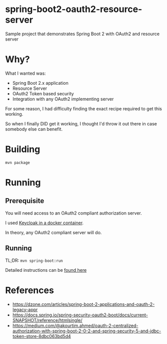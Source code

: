 # spring-boot2-oauth2-resource-server
Sample project that demonstrates Spring Boot 2 with OAuth2 and resource server

# Why?
What I wanted was:
- Spring Boot 2.x application
- Resource Server 
- OAuth2 Token based security
- Integration with any OAuth2 implementing server

For some reason, I had difficulty finding the exact recipe required to get this working.

So when I finally DID get it working, I thought I'd throw it out there in case somebody else can benefit.


# Building
`mvn package`

# Running
## Prerequisite
You will need access to an OAuth2 compliant authorization server.

I used [Keycloak in a docker container](https://hub.docker.com/r/jboss/keycloak/).

In theory, any OAuth2 compliant server will do.

## Running
TL;DR: `mvn spring-boot:run`

Detailed instructions can be [found here](https://docs.spring.io/spring-boot/docs/current/reference/html/using-boot-running-your-application.html) 

# References
- https://dzone.com/articles/spring-boot-2-applications-and-oauth-2-legacy-appr
- https://docs.spring.io/spring-security-oauth2-boot/docs/current-SNAPSHOT/reference/htmlsingle/
- https://medium.com/@akourtim.ahmed/oauth-2-centralized-authorization-with-spring-boot-2-0-2-and-spring-security-5-and-jdbc-token-store-8dbc063bd5d4
